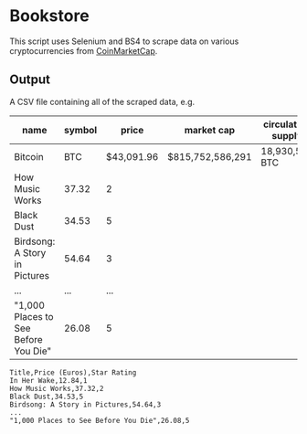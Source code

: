 # Bookstore

This script uses Selenium and BS4 to scrape data on various cryptocurrencies from [CoinMarketCap](https://coinmarketcap.com/).

## Output
A CSV file containing all of the scraped data, e.g.

| name       | symbol | price | market cap | circulating supply |
|-------------|---------------|-------------|-----------|-------|
| Bitcoin | BTC         | $43,091.96           | $815,752,586,291          | 18,930,506 BTC          |
| How Music Works | 37.32        | 2           |           |           |
| Black Dust | 34.53         | 5           |
| Birdsong: A Story in Pictures | 54.64         | 3           |           |           |
| ... | ...         | ...           |
| "1,000 Places to See Before You Die" | 26.08         | 5           |           |           |

```
Title,Price (Euros),Star Rating
In Her Wake,12.84,1
How Music Works,37.32,2
Black Dust,34.53,5
Birdsong: A Story in Pictures,54.64,3
...
"1,000 Places to See Before You Die",26.08,5
```

